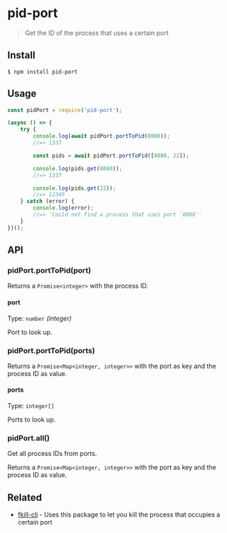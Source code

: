 # pid-port

> Get the ID of the process that uses a certain port

## Install

```
$ npm install pid-port
```

## Usage

```js
const pidPort = require('pid-port');

(async () => {
	try {
		console.log(await pidPort.portToPid(8080));
		//=> 1337

		const pids = await pidPort.portToPid([8080, 22]);

		console.log(pids.get(8080));
		//=> 1337

		console.log(pids.get(22));
		//=> 12345
	} catch (error) {
		console.log(error);
		//=> 'Could not find a process that uses port `8080`'
	}
})();
```

## API

### pidPort.portToPid(port)

Returns a `Promise<integer>` with the process ID.

#### port

Type: `number` *(integer)*

Port to look up.

### pidPort.portToPid(ports)

Returns a `Promise<Map<integer, integer>>` with the port as key and the process ID as value.

#### ports

Type: `integer[]`

Ports to look up.

### pidPort.all()

Get all process IDs from ports.

Returns a `Promise<Map<integer, integer>>` with the port as key and the process ID as value.

## Related

- [fkill-cli](https://github.com/sindresorhus/fkill-cli) - Uses this package to let you kill the process that occupies a certain port
